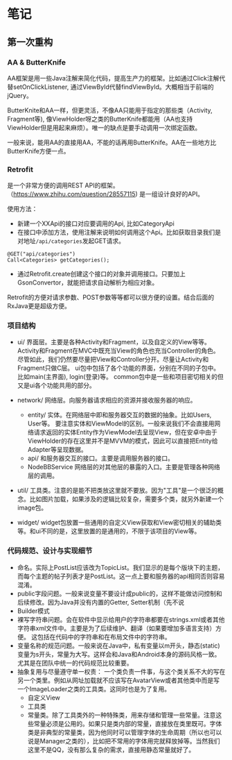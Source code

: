 # 笔记

## 第一次重构

### AA & ButterKnife


AA框架是用一些Java注解来简化代码，提高生产力的框架。比如通过Click注解代替setOnClickListener, 通过ViewById代替findViewById。大概相当于前端的jQuery。


ButterKnite和AA一样，但更灵活，不像AA只能用于指定的那些类（Activity, Fragment等), 像ViewHolder呀之类的ButterKnife都能用（AA也支持ViewHolder但是用起来麻烦）。唯一的缺点是要手动调用一次绑定函数。

一般来说，能用AA的直接用AA，不能的话再用ButterKnife。AA在一些地方比ButterKnife方便一点。


### Retrofit

是一个非常方便的调用REST API的框架。（https://www.zhihu.com/question/28557115) 是一组设计良好的API。

使用方法：

* 新建一个XXApi的接口对应要调用的Api, 比如CategoryApi
* 在接口中添加方法，使用注解来说明如何调用这个Api。比如获取目录我们是对地址`/api/categories`发起GET请求。
```
@GET("api/categories")
Call<Categories> getCategories();
```
* 通过Retrofit.create创建这个接口的对象并调用接口。只要加上GsonConvertor，就能把请求自动解析为相应对象。

Retrofit的方便对请求参数、POST参数等等都可以很方便的设置。结合后面的RxJava更是超级方便。

### 项目结构

* ui/ 界面层。主要是各种Activity和Fragment，以及自定义的View等等。
        Activity和Fragment在MVC中既充当View的角色也充当Controller的角色。
        尽管如此，我们仍然要尽量把View和Controller分开。尽量让Activity和Fragment只做C层。
      ui包中包括了各个功能的界面，分别在不同的子包中。比如main(主界面), login(登录)等。
      common包中是一些和项目密切相关的但又是ui各个功能共用的部分。
* network/ 网络层。向服务器请求相应的资源并接收服务器的响应。
	* entity/ 实体。在网络层中即和服务器交互的数据的抽象。比如Users, User等。
			  要注意实体和ViewModel的区别。一般来说我们不会直接用网络请求返回的实体Entity作为ViewModel去呈现View，但在安卓中由于ViewHolder的存在这里并不是MVVM的模式，因此可以直接把Entity给Adapter等呈现数据。
	* api/ 和服务器交互的接口。主要是调用服务器的接口。
	* NodeBBService 网络层的对其他层的暴露的入口。主要是管理各种网络层的调用。

* util/ 工具类。注意的是能不把类放这里就不要放。因为"工具"是一个很泛的概念。比如图片加载，如果涉及的逻辑比较复杂，需要多个类，就另外新建一个image包。

* widget/ widget包放置一些通用的自定义View获取和View密切相关的辅助类等。和ui不同的是，这里放置的是通用的，不限于该项目的View等。

### 代码规范、设计与实现细节
* 命名。实际上PostList应该改为TopicList。我们显示的是每个版块下的主题，而每个主题的帖子列表才是PostList。这一点上要和服务器的api相同否则容易混淆。
* public字段问题。一般来说变量不要设计成public的，这样不能做访问控制和后续修改。因为Java并没有内置的Getter, Setter机制（先不说
* Builder模式
* 裸写字符串问题。会在软件中显示给用户的字符串都要在strings.xml或者其他字符串xml文件中。主要是为了后续维护、翻译（如果要增加多语言支持）方便。
 这包括在代码中的字符串和在布局文件中的字符串。
 * 变量名称的规范问题。一般来说在Java中，私有变量以m开头，静态(static)变量为s开头，常量为大写。这样会和Java和Android本身的源码风格一致。尤其是在团队中统一的代码规范比较重要。
 * 抽象复用与尽量遵守单一权责：
 	一个类负责一件事，与这个类关系不大的写在另一个类里。例如从网址加载就不应该写在AvatarView或者其他类中而是写一个ImageLoader之类的工具类。这同时也是为了复用。
 	* 自定义View 
 	* 工具类
	* 常量类。除了工具类外的一种特殊类，用来存储和管理一些常量。注意这些常量必须是公用的。如果只是类内部的常量，直接放在类里既可。字体类是非典型的常量类，因为他同时可以管理字体的生命周期（所以也可以说是Manager之类的），比如把不常用的字体用完就释放掉等。当然我们这里不是QQ，没有那么复杂的需求，直接用静态常量就好了。
